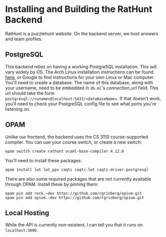 # Installing and Building the RatHunt Backend
RatHunt is a puzzlehunt website. On the backend server, we host answers and team profiles.

## PostgreSQL
This backend relies on having a working PostgreSQL installation. This will vary widely by OS. The Arch Linux installation instructions can be found [here](https://wiki.archlinux.org/title/PostgreSQL), or Google to find instructions for your own Linux or Mac computer. You'll need to create a database. The name of this database, along with your username, need to be embedded in `db.ml`'s *connection_url* field. This url should take the form `postgresql://<uname>@localhost:5432/<dataBaseName>`. If that doesn't work, you'll need to check your PostgreSQL config file to see what ports you're listening on.

## OPAM
Unlike our frontend, the backend uses the CS 3110 course-supported compiler. You can use your course switch, or create a new switch:
```
opam switch create rathunt ocaml-base-compiler.4.12.0
```
You'll need to install these packages:
```
opam install lwt lwt_ppx caqti caqti-lwt caqti-driver-postgresql
```
There are also some required packages that are not currently available through OPAM. Install these by pinning them:
```
opam pin add rock.~dev https://github.com/rgrinberg/opium.git
opam pin add opium.~dev https://github.com/rgrinberg/opium.git
```
## Local Hosting
While the API is currently non-existent, I can tell you that it runs on `localhost:3000`.